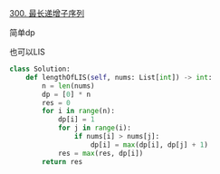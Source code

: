 

[300. 最长递增子序列](https://leetcode.cn/problems/longest-increasing-subsequence/description)

简单dp

也可以LIS

```python []
class Solution:
    def lengthOfLIS(self, nums: List[int]) -> int:
        n = len(nums)
        dp = [0] * n
        res = 0
        for i in range(n):
            dp[i] = 1
            for j in range(i):
                if nums[i] > nums[j]:
                    dp[i] = max(dp[i], dp[j] + 1)
            res = max(res, dp[i])
        return res
```